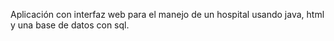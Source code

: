 Aplicación con interfaz web para el manejo de un hospital usando java, html y una base de datos con sql.
